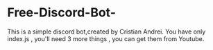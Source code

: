 # Free-Discord-Bot-
This is a simple discord bot,created by Cristian Andrei. You have only index.js , you'll need 3 more things , you can get them from Youtube.
